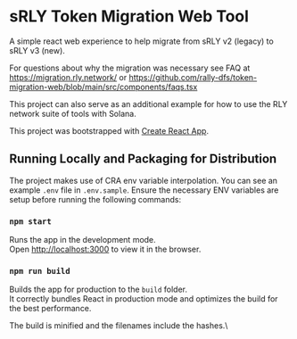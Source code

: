 # sRLY Token Migration Web Tool

A simple react web experience to help migrate from sRLY v2 (legacy) to sRLY v3 (new).

For questions about why the migration was necessary see FAQ at https://migration.rly.network/ or https://github.com/rally-dfs/token-migration-web/blob/main/src/components/faqs.tsx

This project can also serve as an additional example for how to use the RLY network suite of tools with Solana.

This project was bootstrapped with [Create React App](https://github.com/facebook/create-react-app).

## Running Locally and Packaging for Distribution

The project makes use of CRA env variable interpolation. You can see an example `.env` file in `.env.sample`. Ensure the necessary ENV variables are setup before running the following commands:


### `npm start`

Runs the app in the development mode.\
Open [http://localhost:3000](http://localhost:3000) to view it in the browser.

### `npm run build`

Builds the app for production to the `build` folder.\
It correctly bundles React in production mode and optimizes the build for the best performance.

The build is minified and the filenames include the hashes.\